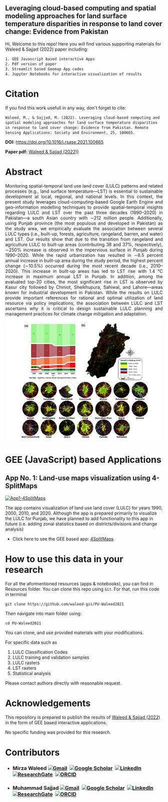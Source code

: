 ## Leveraging cloud-based computing and spatial modeling approaches for land surface temperature disparities in response to land cover change: Evidence from Pakistan


Hi, Welcome to this repo!
Here you will find various supporting materials for Waleed & Sajjad (2022) paper including:

    1. GEE Javascript based interactive Apps
    2. Pdf version of paper
    3. Streamlit based Geemap App codes
    4. Jupyter Notebooks for interactive visualization of results

Citation
========

If you find this work usefull in any way, don't forget to cite: 
    
    Waleed, M., & Sajjad, M. (2022). Leveraging cloud-based computing and spatial modeling approaches for land surface temperature disparities in response to land cover change: Evidence from Pakistan. Remote Sensing Applications: Society and Environment, 25, 100665.



**DOI:** https://doi.org/10.1016/j.rsase.2021.100665

**Paper pdf:** [Waleed & Sajjad (2022))][waleed2021]


# Abstract

<p style='text-align: justify;'> Monitoring spatial-temporal land use land cover (LULC) patterns and related processes (e.g., land surface temperature—LST) is essential to sustainable development at local, regional, and national levels. In this context, the present study leverages cloud-computing-based Google Earth Engine and geo-information modelling techniques to provide spatial-temporal insights regarding LULC and LST over the past three decades (1990–2020) in Pakistan—a south Asian country with ∼212 million people. Additionally, using Punjab province (the most populous and developed in Pakistan) as the study area, we empirically evaluate the association between several LULC types (i.e., built-up, forests, agriculture, rangeland, barren, and water) and LST. Our results show that due to the transition from rangeland and agriculture LULC to built-up areas (contributing 38 and 37%, respectively), ∼250% increase is observed in the impervious surface in Punjab during 1990–2020. While the rapid urbanization has resulted in ∼8.5 percent annual increase in built-up area during the study period, the highest percent change (∼10.5%) occurred during the most recent decade (i.e., 2010–2020). This increase in built-up areas has led to LST rise with 1.4 °C increase in maximum annual LST in Punjab. In addition, among the evaluated top-20 cities, the most significant rise in LST is observed by Kasur city followed by Chiniot, Sheikhupura, Sahiwal, and Lahore—areas known for industrial development in Pakistan. While the results on LULC provide important references for rational and optimal utilization of land resource via policy implications, the association between LULC and LST ascertains why it is critical to design sustainable LULC planning and management practices for climate change mitigation and adaptation. </p>


[<img src="Material/images/change_map.png" title="Waleed et al. 2021" />](https://doi.org/10.1016/j.rsase.2021.100665)


GEE (JavaScript) based Applications
============================


## App No. 1: Land-use maps visualization using 4-SplitMaps


[<img src="Material\images\app1_ss.png" title="App1-4SplitMaps" />](https://waleedgis.users.earthengine.app/view/pululcapp24splitmaps)




The app contains visualization of land use land cover (LULC) for years 1990, 2000, 2010, and 2020. Although the app is prepared primarily to visualize the LULC for Punjab, we have planned to add functionality to this app in future (i.e. adding zonal statistics based on districts/divisions and change analysis)




- Click here to see the GEE based app: [4SplitMaps](https://waleedgis.users.earthengine.app/view/pululcapp24splitmaps)


How to use this data in your research
===========================================

For all the aformentioned resources (apps & notebooks), you can find in Resources folder. You can clone this repo using `Git`. For that, run this code in terminal 

    git clone https://github.com/waleed-gis/PU-Waleed2021

Then navigate into main folder using:

    cd PU-Waleed2021

You can clone, and use provided materials with your modifications. 

For specific data such as 
1) LULC Classification Codes
2) LULC training and validation samples
3) LULC rasters
4) LST rasters
5) Statistical analysis 

Please contact authors directly with reasonable request.

Acknowledgements
================

This repository is prepared to publish the results of [Waleed & Sajjad (2022)][waleed2021] in the form of GEE based interactive applications.

No specific funding was provided for this research.

Contributors
============

- ### Mirza Waleed [<img src="https://edent.github.io/SuperTinyIcons/images/svg/gmail.svg" width="30" title="Gmail" />][Gmail]&nbsp; [<img src="https://edent.github.io/SuperTinyIcons/images/svg/google_scholar.svg" width="30" title="Google Scholar" />][Google Scholar]&nbsp; [<img src="https://edent.github.io/SuperTinyIcons/images/svg/linkedin.svg" width="30" title="LinkedIn" />][LinkedIn]&nbsp; [<img src="https://edent.github.io/SuperTinyIcons/images/svg/researchgate.svg" width="30" title="ResearchGate" />][ResearchGate]&nbsp; [<img src="https://edent.github.io/SuperTinyIcons/images/svg/orcid.svg" width="30" title="ORCID" />][orcid]&nbsp;

- ### Muhammad Sajjad [<img src="https://edent.github.io/SuperTinyIcons/images/svg/gmail.svg" width="30" title="Gmail" />][Gmail1]&nbsp; [<img src="https://edent.github.io/SuperTinyIcons/images/svg/google_scholar.svg" width="30" title="Google Scholar" />][Google Scholar1]&nbsp; [<img src="https://edent.github.io/SuperTinyIcons/images/svg/linkedin.svg" width="30" title="LinkedIn" />][LinkedIn1]&nbsp; [<img src="https://edent.github.io/SuperTinyIcons/images/svg/researchgate.svg" width="30" title="ResearchGate" />][ResearchGate1]&nbsp; [<img src="https://edent.github.io/SuperTinyIcons/images/svg/orcid.svg" width="30" title="ORCID" />][orcid1]&nbsp;

[Google Scholar]: https://scholar.google.com/citations?user=mx4VhG4AAAAJ&hl=en
[LinkedIn]: https://www.linkedin.com/in/mirzawaleed197
[ResearchGate]: https://www.researchgate.net/profile/Mirza-Waleed
[orcid]: https://orcid.org/0000-0003-0006-2490
[Gmail]: mailto:mirzawaleed197@gmail.com

[waleed2021]: https://drive.google.com/file/d/15S7TzBYdyYUBULQ9UUQ6ngeI-G6fhRTx/view?usp=sharing

[Google Scholar1]: https://scholar.google.com/citations?user=iuXamUEAAAAJ&hl=en
[LinkedIn1]: https://www.linkedin.com/in/muhammad-sajjad-ph-d-05590865/
[ResearchGate1]: https://www.researchgate.net/profile/Muhammad-Sajjad-4
[orcid1]: https://orcid.org/0000-0002-1576-1342
[Gmail1]: mailto:mah.sajjad@hotmail.com